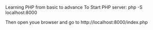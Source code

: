 Learning PHP from basic to advance
To Start PHP server:
php -S localhost:8000

Then open youe browser and go to http://localhost:8000/index.php
